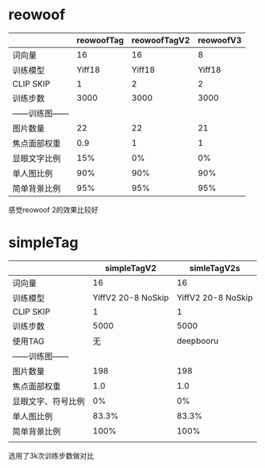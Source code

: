 # reowoof

|              | reowoofTag | reowoofTagV2 | reowoofV3 |
| ------------ | ---------- | :----------- | --------- |
| 词向量       | 16         | 16           | 8         |
| 训练模型     | Yiff18     | Yiff18       | Yiff18    |
| CLIP SKIP    | 1          | 2            | 2         |
| 训练步数     | 3000       | 3000         | 3000      |
| ——训练图——   |            |              |           |
| 图片数量     | 22         | 22           | 21        |
| 焦点面部权重 | 0.9        | 1            | 1         |
| 显眼文字比例 | 15%        | 0%           | 0%        |
| 单人图比例   | 90%        | 90%          | 90%       |
| 简单背景比例 | 95%        | 95%          | 95%       |



感觉reowoof 2的效果比较好



# simpleTag

|                    | simpleTagV2        | simleTagV2s        |
| ------------------ | ------------------ | ------------------ |
| 词向量             | 16                 | 16                 |
| 训练模型           | YiffV2 20-8 NoSkip | YiffV2 20-8 NoSkip |
| CLIP SKIP          | 1                  | 1                  |
| 训练步数           | 5000               | 5000               |
| 使用TAG            | 无                 | deepbooru          |
| ——训练图——         |                    |                    |
| 图片数量           | 198                | 198                |
| 焦点面部权重       | 1.0                | 1.0                |
| 显眼文字、符号比例 | 0%                 | 0%                 |
| 单人图比例         | 83.3%              | 83.3%              |
| 简单背景比例       | 100%               | 100%               |
|                    |                    |                    |

选用了3k次训练步数做对比
